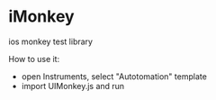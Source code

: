iMonkey
=======

ios monkey test library

How to use it:
- open Instruments, select "Autotomation" template
- import UIMonkey.js and run
